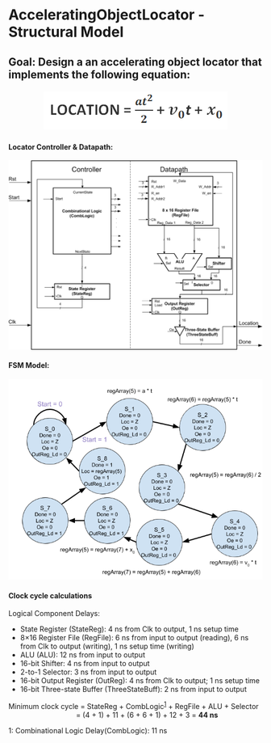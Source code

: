 # AcceleratingObjectLocator - Structural Model
## Goal: Design a an accelerating object locator that implements the following equation: <p align="center">![Image of Locator Equation](https://raw.githubusercontent.com/tanhuynh226/AcceleratingObjectLocator/main/images/locator-equation.gif)</p>


#### Locator Controller & Datapath:
<p align="center"><img src="https://raw.githubusercontent.com/tanhuynh226/AcceleratingObjectLocator/main/images/locator-figure.gif"></p>

#### FSM Model:
<p align="center"><img src="https://raw.githubusercontent.com/tanhuynh226/AcceleratingObjectLocator/main/images/FSMD%20Model%20for%20Lab%203s.png"></p>

#### Clock cycle calculations
Logical Component Delays:
*	State Register (StateReg): 4 ns from Clk to output, 1 ns setup time
*	8×16 Register File (RegFile): 6 ns from input to output (reading), 6 ns from Clk to output (writing), 1 ns setup time (writing)
*	ALU (ALU): 12 ns from input to output
*	16-bit Shifter: 4 ns from input to output
*	2-to-1 Selector: 3 ns from input to output
*	16-bit Output Register (OutReg): 4 ns from Clk to output; 1 ns setup time
*	16-bit Three-state Buffer (ThreeStateBuff): 2 ns from input to output


Minimum clock cycle = StateReg + CombLogic<sup>[1](#1)</sup> + RegFile + ALU + Selector  
&nbsp;&nbsp;&nbsp;&nbsp;&nbsp;&nbsp;&nbsp;&nbsp;&nbsp;&nbsp;&nbsp;&nbsp;&nbsp;&nbsp;&nbsp;&nbsp;&nbsp;&nbsp;&nbsp;&nbsp;&nbsp;&nbsp;&nbsp;&nbsp;&nbsp;&nbsp;&nbsp;&nbsp;&nbsp;&nbsp;&nbsp;&nbsp;&nbsp;&nbsp;= (4 + 1) + 11 + (6 + 6 + 1) + 12 + 3 = **44 ns**

<Comb Logic="1">1</a>: Combinational Logic Delay(CombLogic): 11 ns

